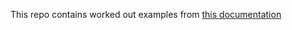 This repo contains worked out examples from [this documentation](https://graph-docs.vercel.app/basics/what-is-a-statechart)

